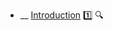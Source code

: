 * __ [Introduction](./uml/classDiagrams/introduction) :one: <trigger for="pop:classDiagrams-introduction-preview">:mag:</trigger>

<popover id="pop:classDiagrams-introduction-preview" title=":mag: Introduction" placement="right">
  <div slot="content">
    <include src=".\preview.md" />
  </div>
</popover>

